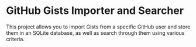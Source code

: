 # GitHub Gists Importer and Searcher

This project allows you to import Gists from a specific GitHub user and store them in an SQLite database, as well as search through them using various criteria.


 
